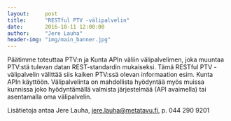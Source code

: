 ```yaml
---
layout:     post
title:      "RESTful PTV -välipalvelin"
date:       2016-10-11 12:00:00
author:     "Jere Lauha"
header-img: "img/main_banner.jpg"
---
```

Päätimme toteuttaa PTV:n ja Kunta APIn väliin välipalvelimen, joka muuntaa PTV:stä tulevan datan REST-standardin mukaiseksi. Tämä RESTful PTV -välipalvelin välittää siis kaiken PTV:ssä olevan informaation esim. Kunta APIn käyttöön. Välipalvelinta on mahdollista hyödyntää myös muissa kunnissa joko hyödyntämällä valmista järjestelmää (API avaimella) tai asentamalla oma välipalvelin.

Lisätietoja antaa Jere Lauha, jere.lauha@metatavu.fi, p. 044 290 9201
